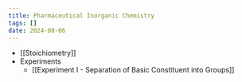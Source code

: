```yaml
---
title: Pharmaceutical Inorganic Chemistry
tags: []
date: 2024-08-06
---
```

- [[Stoichiometry]]
- Experiments
	- [[Experiment I - Separation of Basic Constituent into Groups]]
